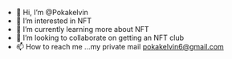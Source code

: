 - 👋 Hi, I’m @Pokakelvin
- 👀 I’m interested in NFT
- 🌱 I’m currently learning more about NFT
- 💞️ I’m looking to collaborate on getting an NFT club
- 📫 How to reach me ...my private mail pokakelvin6@gmail.com

<!---
Pokakelvin/Pokakelvin is a ✨ special ✨ repository because its `README.md` (this file) appears on your GitHub profile.
You can click the Preview link to take a look at your changes.
--->
